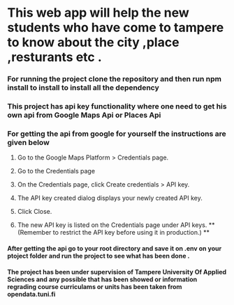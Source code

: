 # This web app will help the new students who have come to tampere to know about the city ,place ,resturants etc .

### For running the project clone the repository and then run **npm install** to install to install all the dependency

### This project has api key functionality where one need to get his own api from Google Maps Api or Places Api

### For getting the api from google for yourself the instructions are given below

1. Go to the Google Maps Platform > Credentials page.

2. Go to the Credentials page

3. On the Credentials page, click Create credentials > API key.
4. The API key created dialog displays your newly created API key.
5. Click Close.
6. The new API key is listed on the Credentials page under API keys.
   ** (Remember to restrict the API key before using it in production.) **

#### After getting the api go to your root directory and save it on .env on your ptoject folder and run the project to see what has been done .

#### The project has been under supervision of Tampere University Of Applied Sciences and any possible that has been showed or information regrading course curriculams or units has been taken from **opendata.tuni.fi**
